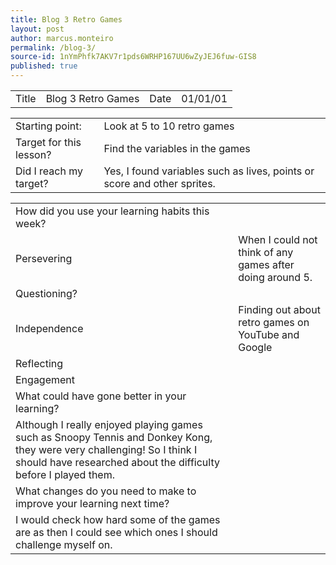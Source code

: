 ```yaml
---
title: Blog 3 Retro Games
layout: post
author: marcus.monteiro
permalink: /blog-3/
source-id: 1nYmPhfk7AKV7r1pds6WRHP167UU6wZyJEJ6fuw-GIS8
published: true
---
```

<table>
  <tr>
    <td>Title</td>
    <td>Blog 3 Retro Games</td>
    <td>Date</td>
    <td>01/01/01</td>
  </tr>
</table>


<table>
  <tr>
    <td>Starting point:</td>
    <td>Look at 5 to 10 retro games</td>
  </tr>
  <tr>
    <td>Target for this lesson?</td>
    <td>Find the variables in the games</td>
  </tr>
  <tr>
    <td>Did I reach my target? </td>
    <td>Yes, I found variables such as lives, points or score and other sprites.</td>
  </tr>
</table>


<table>
  <tr>
    <td>How did you use your learning habits this week?</td>
    <td></td>
  </tr>
  <tr>
    <td>Persevering</td>
    <td>When I could not think of any games after doing around 5.</td>
  </tr>
  <tr>
    <td>Questioning?</td>
    <td></td>
  </tr>
  <tr>
    <td>Independence</td>
    <td>Finding out about retro games on YouTube and Google</td>
  </tr>
  <tr>
    <td>Reflecting</td>
    <td></td>
  </tr>
  <tr>
    <td>Engagement</td>
    <td></td>
  </tr>
  <tr>
    <td>What could have gone better in your learning?</td>
    <td></td>
  </tr>
  <tr>
    <td>Although I really enjoyed playing games such as Snoopy Tennis and Donkey Kong, they were very challenging! So I think I should have researched about the difficulty before I played them.</td>
    <td></td>
  </tr>
  <tr>
    <td>What changes do you need to make to improve your learning next time?</td>
    <td></td>
  </tr>
  <tr>
    <td>I would check how hard some of the games are as then I could see which ones I should challenge myself on.</td>
    <td></td>
  </tr>
</table>


